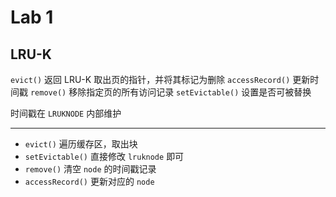 # Lab 1

## LRU-K

`evict()` 返回 LRU-K 取出页的指针，并将其标记为删除
`accessRecord()` 更新时间戳
`remove()` 移除指定页的所有访问记录
`setEvictable()` 设置是否可被替换

时间戳在 `LRUKNODE` 内部维护

---
- `evict()` 遍历缓存区，取出块
- `setEvictable()` 直接修改 `lruknode` 即可
- `remove()` 清空 `node` 的时间戳记录
- `accessRecord()` 更新对应的 `node` 